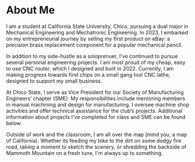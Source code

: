 # About Me

I am a student at California State University, Chico, pursuing a dual major in Mechanical Engineering and Mechatronic Engineering. In 2023, I embarked on my entrepreneurial journey by selling my first product on eBay: a precision brass replacement component for a popular mechanical pencil. 

In addition to my side-hustle as a soloprenuer, I've continued to pursue several personal engineering projects. I am most proud of my cheap, easy to use CNC router, which I designed and built in 2022. Currently, I am making progress towards first chips on a small gang tool CNC lathe, designed to support my small business.

At Chico State, I serve as Vice President for our Society of Manufacturing Engineers’ chapter (SME). My responsibilities include mentoring members in manual machining and design for manufacturing. I oversee machine shop activities and offer technical assistance for the club’s projects. Additional information about projects I've completed for class and SME can be found below.

Outside of work and the classroom, I am all over the map (mind you, a map of California). Whether its feeding my bike to the dirt on some dodgy fire road, taking a moment to sketch the scenery, or shredding the backside of Mammoth Mountain on a fresh tune, I'm always up to something. 